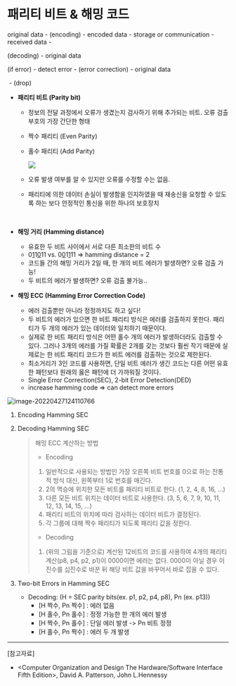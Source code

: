 # 패리티 비트 & 해밍 코드



original data - (encoding) - encoded data - storage or communication - received data -

(decoding) - original data

(if error) - detect error - (error correction) -  original data

​										 - (drop)

* **패리티 비트 (Parity bit)**

  * 정보의 전달 과정에서 오류가 생겼는지 검사하기 위해 추가되는 비트. 오류 검출 부호의 가장 간단한 형태

  * 짝수 패리티 (Even Parity)

  * 홀수 패리티 (Add Parity)

    ![](https://mblogthumb-phinf.pstatic.net/MjAxNjEyMTVfNDgg/MDAxNDgxNzc4Mjg0NTk2.Ln8Hqrvkg1KjguXpEf9ISN9Cqijkg7rnvu0JUjMJ4Dwg.HCbNEziV16sQvFmbRAPsVzZrvYCQqtV6H6QjYuqFP70g.PNG.ansdbtls4067/%EA%B7%B8%EB%A6%BC5.png?type=w800)

  * 오류 발생 여부를 알 수 있지만 오류를 수정할 수는 없음.

  * 패리티에 의한 데이터 손실이 발생함을 인지하였을 때 재송신을 요청할 수 있도록 하는 보다 안정적인 통신을 위한 하나의 보호장치

    

​		

* **해밍 거리 (Hamming distance)**
  * 유효한 두 비트 사이에서 서로 다른 최소한의 비트 수
  * 0<u>1</u>1<u>0</u>11 vs. 0<u>0</u>1<u>1</u>11 => hamming distance = 2
  * 코드들 간의 해밍 거리가 2일 때, 한 개의 비트 에러가 발생하면? 오류 검출 가능!
  * 두 비트의 에러가 발생하면? 오류 검출 불가능..





* **해밍 ECC (Hamming Error Correction Code)**
  * 에러 검출뿐만 아니라 정정까지도 하고 싶다!
  * 두 비트의 에러가 있으면 한 비트 패리티 방식은 에러를 검출하지 못한다. 패리티가 두 개의 에러가 있는 데이터와 일치하기 때문이다.
  * 실제로 한 비트 패리티 방식은 어떤 홀수 개의 에러가 발생하더라도 검출할 수 있다. 그러나 3개의 에러를 가질 확률은 2개를 갖는 것보다 훨씬 작기 때문에 실제로는 한 비트 패리티 코드가 한 비트 에러를 검출하는 것으로 제한된다.
  * 최소거리가 3인 코드를 사용하면, 단일 비트 에러가 생긴 코드는 다른 어떤 유효한 패턴보다 원래의 옳은 패턴에 더 가까워질 것이다.
  * Single Error Correction(SEC), 2-bit Error Detection(DED)
  * increase hamming code => can detect more errors



![image-20220427124110766](C:\Users\joori\AppData\Roaming\Typora\typora-user-images\image-20220427124110766.png)

1. Encoding Hamming SEC

2. Decoding Hamming SEC

   > 해밍 ECC 계산하는 방법
   >
   > * Encoding
   >
   > 1. 일반적으로 사용되는 방법인 가장 오른쪽 비트 번호를 0으로 하는 전통적 방식 대신, 왼쪽부터 1로 번호를 매긴다.
   > 2. 2의 멱승에 위치한 모든 비트를 패리티 비트로 한다. (1, 2, 4, 8, 16, ...)
   > 3. 다른 모든 비트 위치는 데이터 비트로 사용한다. (3, 5, 6, 7, 9, 10, 11, 12, 13, 14, 15, ...)
   > 4. 패리티 비트의 위치에 따라 검사하는 데이터 비트가 결정된다.
   > 5. 각 그룹에 대해 짝수 패리티가 되도록 패리티 값을 정한다.
   >
   > * Decoding
   >
   > 1. (위의 그림을 기준으로) 계산된 12비트의 코드를 사용하여 4개의 패리티 계산(p8, p4, p2, p1)이 0000이면 에러는 없다. 0000이 아닐 경우 이진수를 십진수로 바꾼 뒤 해당 비트 값을 바꾸어서 바로 잡을 수 있다.

   

3. Two-bit Errors in Hamming SEC

   * Decoding: (H = SEC parity bits(ex. p1, p2, p4, p8), Pn (ex. p13))
     * [H 짝수, Pn 짝수] : 에러 없음
     * [H 홀수, Pn 홀수] : 정정 가능한 한 개의 에러 발생
     * [H 짝수, Pn 홀수] : 단일 에러 발생 -> Pn 비트 정정
     * [H 홀수, Pn 짝수] : 에러 두 개 발생 





---

[참고자료]

* <Computer Organization and Design The Hardware/Software Interface Fifth Edition>, David A. Patterson, John L.Hennessy 